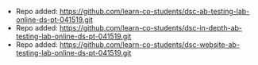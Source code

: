 
- Repo added: https://github.com/learn-co-students/dsc-ab-testing-lab-online-ds-pt-041519.git
- Repo added: https://github.com/learn-co-students/dsc-in-depth-ab-testing-lab-online-ds-pt-041519.git
- Repo added: https://github.com/learn-co-students/dsc-website-ab-testing-lab-online-ds-pt-041519.git